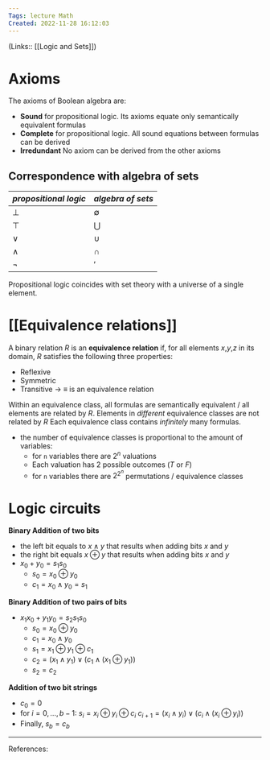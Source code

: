 ```yaml
---
Tags: lecture Math
Created: 2022-11-28 16:12:03
---
```

(Links:: [[Logic and Sets]])
# Axioms
The axioms of Boolean algebra are:
- **Sound** for propositional logic.
  Its axioms equate only semantically equivalent formulas
- **Complete** for propositional logic.
  All sound equations between formulas can be derived
- **Irredundant**
  No axiom can be derived from the other axioms
## Correspondence with algebra of sets

| *propositional logic* | *algebra of sets* |
| --------------------- | ----------------- |
| $\bot$                | $\emptyset$       |
| $\top$                | $\bigcup$         |
| $\lor$                | $\cup$            |
| $\land$               | $\cap$            |
| $\lnot$               | $'$               |

Propositional logic coincides with set theory with a universe of a single element.
# [[Equivalence relations]]
A binary relation *R* is an **equivalence relation** if, for all elements *x*,*y*,*z* in its domain, *R* satisfies the following three properties:
- Reflexive
- Symmetric
- Transitive
-> $\equiv$ is an equivalence relation

Within an equivalence class, all formulas are semantically equivalent / all elements are related by *R*.
Elements in *different* equivalence classes are not related by *R*
Each equivalence class contains *infinitely* many formulas.
- the number of equivalence classes is proportional to the amount of variables: 
	- for `n` variables there are $2^n$ valuations
	- Each valuation has 2 possible outcomes (*T* or *F*)
	- for `n` variables there are $2^{2^n}$ permutations / equivalence classes
# Logic circuits
**Binary Addition of two bits**
- the left bit equals to $x \land y$ that results when adding bits $x$ and $y$
- the right bit equals $x \oplus y$ that results when adding bits $x$ and $y$
- $x_0 + y_0 = s_1s_0$
	- $s_0 = x_0 \oplus y_0$
	- $c_1 = x_0 \land y_0 =s_1$

**Binary Addition of two pairs of bits**
- $x_1x_0 + y_1y_0 = s_2s_1s_0$
	- $s_0 = x_0 \oplus y_0$
	- $c_1 = x_0 \land y_0$
	- $s_1=x_1\oplus y_1 \oplus c_1$
	- $c_2 = (x_1\land y_1) \lor (c_1 \land (x_1\oplus y_1))$
	- $s_2 = c_2$

**Addition of two bit strings**
- $c_0 = 0$
- for $i= 0,\dots,b-1$:
  $s_i = x_i\oplus y_i \oplus c_i$
  $c_{i+1}=(x_i\land y_i) \lor (c_i\land(x_i\oplus y_i))$
- Finally, $s_b=c_b$

---
References: